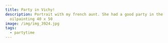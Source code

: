 ```yaml
---
title: Party in Vichy!
description: Portrait with my french aunt. She had a good party in the 50s
  oilpainting 40 x 50
image: /img/img_3924.jpg
tags:
  - partytime
---
```

